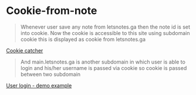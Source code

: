# Cookie-from-note

> Whenever user save any note from letsnotes.ga then the note id is set into cookie.
> Now the cookie is accessible to this site using subdomain cookie this is displayed as cookie from letsnotes.ga

[Cookie catcher](http://cookie.letsnotes.ga/)

> And main.letsnotes.ga is another subdomain in which user is able to login and his/her username is passed via cookie so cookie is passed between two subdomain

[User login - demo example](http://main.letsnotes.ga/)
